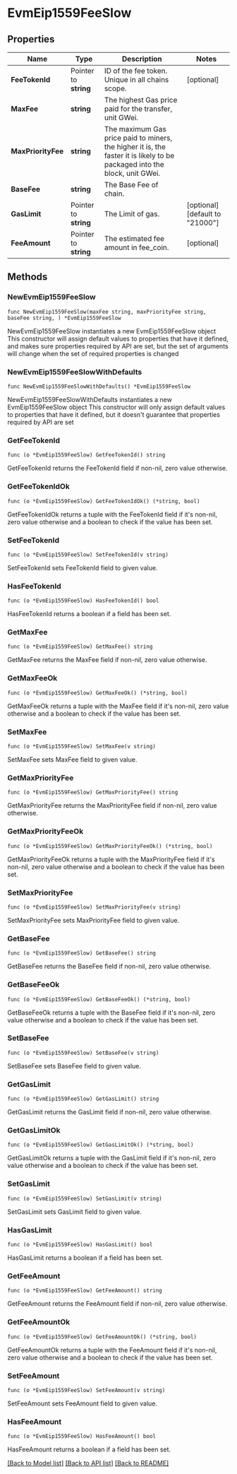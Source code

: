# EvmEip1559FeeSlow

## Properties

Name | Type | Description | Notes
------------ | ------------- | ------------- | -------------
**FeeTokenId** | Pointer to **string** | ID of the fee token. Unique in all chains scope. | [optional] 
**MaxFee** | **string** | The highest Gas price paid for the transfer, unit GWei. | 
**MaxPriorityFee** | **string** | The maximum Gas price paid to miners, the higher it is, the faster it is likely to be packaged into the block, unit GWei. | 
**BaseFee** | **string** | The Base Fee of chain. | 
**GasLimit** | Pointer to **string** | The Limit of gas. | [optional] [default to "21000"]
**FeeAmount** | Pointer to **string** | The estimated fee amount in fee_coin. | [optional] 

## Methods

### NewEvmEip1559FeeSlow

`func NewEvmEip1559FeeSlow(maxFee string, maxPriorityFee string, baseFee string, ) *EvmEip1559FeeSlow`

NewEvmEip1559FeeSlow instantiates a new EvmEip1559FeeSlow object
This constructor will assign default values to properties that have it defined,
and makes sure properties required by API are set, but the set of arguments
will change when the set of required properties is changed

### NewEvmEip1559FeeSlowWithDefaults

`func NewEvmEip1559FeeSlowWithDefaults() *EvmEip1559FeeSlow`

NewEvmEip1559FeeSlowWithDefaults instantiates a new EvmEip1559FeeSlow object
This constructor will only assign default values to properties that have it defined,
but it doesn't guarantee that properties required by API are set

### GetFeeTokenId

`func (o *EvmEip1559FeeSlow) GetFeeTokenId() string`

GetFeeTokenId returns the FeeTokenId field if non-nil, zero value otherwise.

### GetFeeTokenIdOk

`func (o *EvmEip1559FeeSlow) GetFeeTokenIdOk() (*string, bool)`

GetFeeTokenIdOk returns a tuple with the FeeTokenId field if it's non-nil, zero value otherwise
and a boolean to check if the value has been set.

### SetFeeTokenId

`func (o *EvmEip1559FeeSlow) SetFeeTokenId(v string)`

SetFeeTokenId sets FeeTokenId field to given value.

### HasFeeTokenId

`func (o *EvmEip1559FeeSlow) HasFeeTokenId() bool`

HasFeeTokenId returns a boolean if a field has been set.

### GetMaxFee

`func (o *EvmEip1559FeeSlow) GetMaxFee() string`

GetMaxFee returns the MaxFee field if non-nil, zero value otherwise.

### GetMaxFeeOk

`func (o *EvmEip1559FeeSlow) GetMaxFeeOk() (*string, bool)`

GetMaxFeeOk returns a tuple with the MaxFee field if it's non-nil, zero value otherwise
and a boolean to check if the value has been set.

### SetMaxFee

`func (o *EvmEip1559FeeSlow) SetMaxFee(v string)`

SetMaxFee sets MaxFee field to given value.


### GetMaxPriorityFee

`func (o *EvmEip1559FeeSlow) GetMaxPriorityFee() string`

GetMaxPriorityFee returns the MaxPriorityFee field if non-nil, zero value otherwise.

### GetMaxPriorityFeeOk

`func (o *EvmEip1559FeeSlow) GetMaxPriorityFeeOk() (*string, bool)`

GetMaxPriorityFeeOk returns a tuple with the MaxPriorityFee field if it's non-nil, zero value otherwise
and a boolean to check if the value has been set.

### SetMaxPriorityFee

`func (o *EvmEip1559FeeSlow) SetMaxPriorityFee(v string)`

SetMaxPriorityFee sets MaxPriorityFee field to given value.


### GetBaseFee

`func (o *EvmEip1559FeeSlow) GetBaseFee() string`

GetBaseFee returns the BaseFee field if non-nil, zero value otherwise.

### GetBaseFeeOk

`func (o *EvmEip1559FeeSlow) GetBaseFeeOk() (*string, bool)`

GetBaseFeeOk returns a tuple with the BaseFee field if it's non-nil, zero value otherwise
and a boolean to check if the value has been set.

### SetBaseFee

`func (o *EvmEip1559FeeSlow) SetBaseFee(v string)`

SetBaseFee sets BaseFee field to given value.


### GetGasLimit

`func (o *EvmEip1559FeeSlow) GetGasLimit() string`

GetGasLimit returns the GasLimit field if non-nil, zero value otherwise.

### GetGasLimitOk

`func (o *EvmEip1559FeeSlow) GetGasLimitOk() (*string, bool)`

GetGasLimitOk returns a tuple with the GasLimit field if it's non-nil, zero value otherwise
and a boolean to check if the value has been set.

### SetGasLimit

`func (o *EvmEip1559FeeSlow) SetGasLimit(v string)`

SetGasLimit sets GasLimit field to given value.

### HasGasLimit

`func (o *EvmEip1559FeeSlow) HasGasLimit() bool`

HasGasLimit returns a boolean if a field has been set.

### GetFeeAmount

`func (o *EvmEip1559FeeSlow) GetFeeAmount() string`

GetFeeAmount returns the FeeAmount field if non-nil, zero value otherwise.

### GetFeeAmountOk

`func (o *EvmEip1559FeeSlow) GetFeeAmountOk() (*string, bool)`

GetFeeAmountOk returns a tuple with the FeeAmount field if it's non-nil, zero value otherwise
and a boolean to check if the value has been set.

### SetFeeAmount

`func (o *EvmEip1559FeeSlow) SetFeeAmount(v string)`

SetFeeAmount sets FeeAmount field to given value.

### HasFeeAmount

`func (o *EvmEip1559FeeSlow) HasFeeAmount() bool`

HasFeeAmount returns a boolean if a field has been set.


[[Back to Model list]](../README.md#documentation-for-models) [[Back to API list]](../README.md#documentation-for-api-endpoints) [[Back to README]](../README.md)


